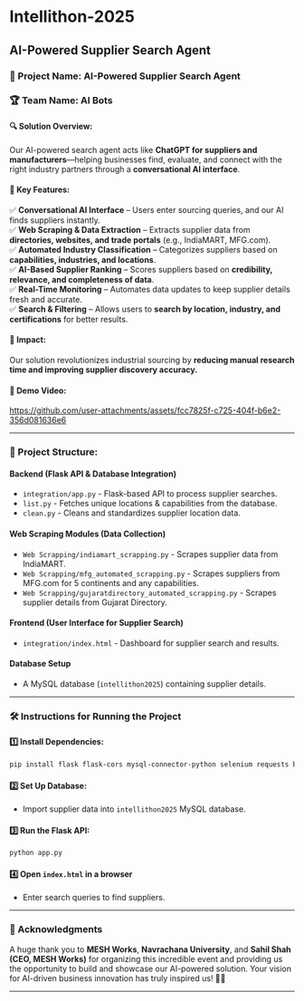 # Intellithon-2025

## AI-Powered Supplier Search Agent

### 📌 Project Name: AI-Powered Supplier Search Agent
### 🏆 Team Name: AI Bots

#### 🔍 Solution Overview:
Our AI-powered search agent acts like **ChatGPT for suppliers and manufacturers**—helping businesses find, evaluate, and connect with the right industry partners through a **conversational AI interface**.

#### 🚀 Key Features:
✅ **Conversational AI Interface** – Users enter sourcing queries, and our AI finds suppliers instantly.  
✅ **Web Scraping & Data Extraction** – Extracts supplier data from **directories, websites, and trade portals** (e.g., IndiaMART, MFG.com).  
✅ **Automated Industry Classification** – Categorizes suppliers based on **capabilities, industries, and locations**.  
✅ **AI-Based Supplier Ranking** – Scores suppliers based on **credibility, relevance, and completeness of data**.  
✅ **Real-Time Monitoring** – Automates data updates to keep supplier details fresh and accurate.  
✅ **Search & Filtering** – Allows users to **search by location, industry, and certifications** for better results.  

#### 🎯 Impact:
Our solution revolutionizes industrial sourcing by **reducing manual research time and improving supplier discovery accuracy.**

#### 🎥 Demo Video:
https://github.com/user-attachments/assets/fcc7825f-c725-404f-b6e2-356d081636e6


---

### 📂 Project Structure:

#### **Backend (Flask API & Database Integration)**
- `integration/app.py` - Flask-based API to process supplier searches.
- `list.py` - Fetches unique locations & capabilities from the database.
- `clean.py` - Cleans and standardizes supplier location data.

#### **Web Scraping Modules (Data Collection)**
- `Web Scrapping/indiamart_scrapping.py` - Scrapes supplier data from IndiaMART.
- `Web Scrapping/mfg_automated_scrapping.py` - Scrapes suppliers from MFG.com for 5 continents and any capabilities.
- `Web Scrapping/gujaratdirectory_automated_scrapping.py` - Scrapes supplier details from Gujarat Directory.

#### **Frontend (User Interface for Supplier Search)**
- `integration/index.html` - Dashboard for supplier search and results.

#### **Database Setup**
- A MySQL database (`intellithon2025`) containing supplier details.

---

### 🛠 Instructions for Running the Project

#### **1️⃣ Install Dependencies:**
```bash
pip install flask flask-cors mysql-connector-python selenium requests beautifulsoup4 pandas openpyxl
```

#### **2️⃣ Set Up Database:**
- Import supplier data into `intellithon2025` MySQL database.

#### **3️⃣ Run the Flask API:**
```bash
python app.py
```

#### **4️⃣ Open `index.html` in a browser**
- Enter search queries to find suppliers.

---

### 🙏 Acknowledgments
A huge thank you to **MESH Works**, **Navrachana University**, and **Sahil Shah (CEO, MESH Works)** for organizing this incredible event and providing us the opportunity to build and showcase our AI-powered solution. Your vision for AI-driven business innovation has truly inspired us! 🚀🔥

---
